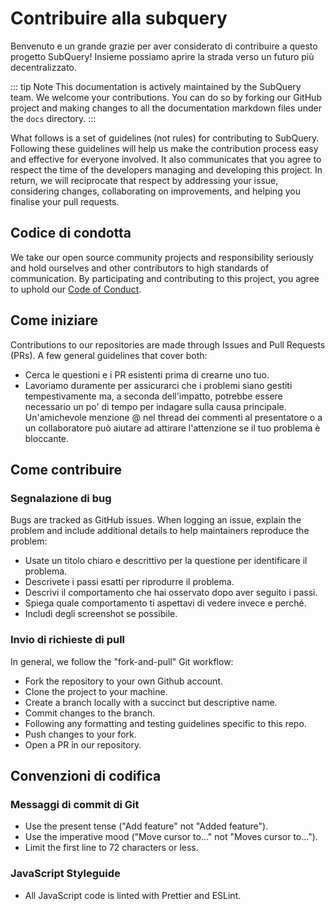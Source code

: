 # Contribuire alla subquery

Benvenuto e un grande grazie per aver considerato di contribuire a questo progetto SubQuery! Insieme possiamo aprire la strada verso un futuro più decentralizzato.

::: tip Note This documentation is actively maintained by the SubQuery team. We welcome your contributions. You can do so by forking our GitHub project and making changes to all the documentation markdown files under the `docs` directory. :::

What follows is a set of guidelines (not rules) for contributing to SubQuery. Following these guidelines will help us make the contribution process easy and effective for everyone involved. It also communicates that you agree to respect the time of the developers managing and developing this project. In return, we will reciprocate that respect by addressing your issue, considering changes, collaborating on improvements, and helping you finalise your pull requests.

## Codice di condotta

We take our open source community projects and responsibility seriously and hold ourselves and other contributors to high standards of communication. By participating and contributing to this project, you agree to uphold our [Code of Conduct](https://github.com/subquery/subql/blob/main/CODE_OF_CONDUCT.md).

## Come iniziare

Contributions to our repositories are made through Issues and Pull Requests (PRs). A few general guidelines that cover both:

- Cerca le questioni e i PR esistenti prima di crearne uno tuo.
- Lavoriamo duramente per assicurarci che i problemi siano gestiti tempestivamente ma, a seconda dell'impatto, potrebbe essere necessario un po' di tempo per indagare sulla causa principale. Un'amichevole menzione @ nel thread dei commenti al presentatore o a un collaboratore può aiutare ad attirare l'attenzione se il tuo problema è bloccante.

## Come contribuire

### Segnalazione di bug

Bugs are tracked as GitHub issues. When logging an issue, explain the problem and include additional details to help maintainers reproduce the problem:

- Usate un titolo chiaro e descrittivo per la questione per identificare il problema.
- Descrivete i passi esatti per riprodurre il problema.
- Descrivi il comportamento che hai osservato dopo aver seguito i passi.
- Spiega quale comportamento ti aspettavi di vedere invece e perché.
- Includi degli screenshot se possibile.

### Invio di richieste di pull

In general, we follow the "fork-and-pull" Git workflow:

- Fork the repository to your own Github account.
- Clone the project to your machine.
- Create a branch locally with a succinct but descriptive name.
- Commit changes to the branch.
- Following any formatting and testing guidelines specific to this repo.
- Push changes to your fork.
- Open a PR in our repository.

## Convenzioni di codifica

### Messaggi di commit di Git

- Use the present tense ("Add feature" not "Added feature").
- Use the imperative mood ("Move cursor to..." not "Moves cursor to...").
- Limit the first line to 72 characters or less.

### JavaScript Styleguide

- All JavaScript code is linted with Prettier and ESLint.
